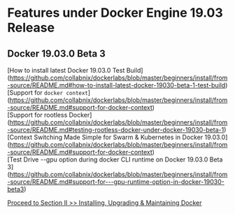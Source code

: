 # Features under Docker Engine 19.03 Release

## Docker 19.03.0 Beta 3

[How to install latest Docker 19.03.0 Test Build] (https://github.com/collabnix/dockerlabs/blob/master/beginners/install/from-source/README.md#how-to-install-latest-docker-19030-beta-1-test-build)<br>
[Support for ```docker context```] (https://github.com/collabnix/dockerlabs/blob/master/beginners/install/from-source/README.md#support-for-docker-context)<br>
[Support for rootless Docker] (https://github.com/collabnix/dockerlabs/blob/master/beginners/install/from-source/README.md#testing-rootless-docker-under-docker-19030-beta-1)<br>
[Context Switching Made Simple for Swarm & Kubernetes in Docker 19.03.0] (https://github.com/collabnix/dockerlabs/blob/master/beginners/install/from-source/README.md#support-for-docker-context)<br>
[Test Drive --gpu option during docker CLI runtime on Docker 19.03.0 Beta 3] (https://github.com/collabnix/dockerlabs/blob/master/beginners/install/from-source/README.md#support-for---gpu-runtime-option-in-docker-19030-beta3)


[Proceed to Section II >> Installing, Upgrading & Maintaining Docker]( https://github.com/collabnix/dockerlabs/tree/master/beginners#installing-upgrading--maintaining-docker)
